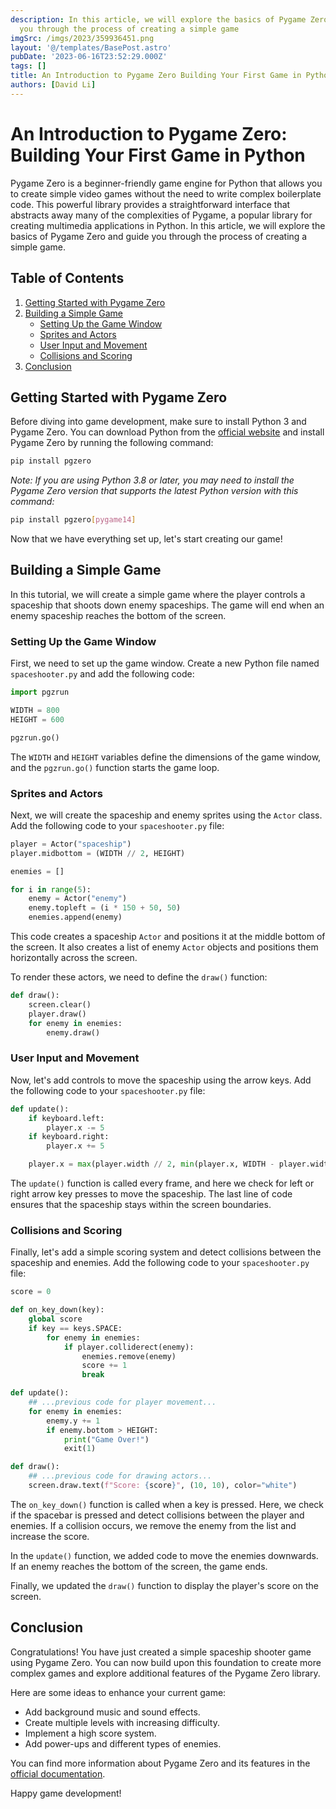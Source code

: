 ```yaml
---
description: In this article, we will explore the basics of Pygame Zero and guide
  you through the process of creating a simple game
imgSrc: /imgs/2023/359936451.png
layout: '@/templates/BasePost.astro'
pubDate: '2023-06-16T23:52:29.000Z'
tags: []
title: An Introduction to Pygame Zero Building Your First Game in Python
authors: [David Li]
---
```


# An Introduction to Pygame Zero: Building Your First Game in Python

Pygame Zero is a beginner-friendly game engine for Python that allows you to create simple video games without the need to write complex boilerplate code. This powerful library provides a straightforward interface that abstracts away many of the complexities of Pygame, a popular library for creating multimedia applications in Python. In this article, we will explore the basics of Pygame Zero and guide you through the process of creating a simple game.

## Table of Contents

1. [Getting Started with Pygame Zero](#getting-started)
2. [Building a Simple Game](#building-a-simple-game)
     - [Setting Up the Game Window](#setting-up-the-game-window)
     - [Sprites and Actors](#sprites-and-actors)
     - [User Input and Movement](#user-input-and-movement)
     - [Collisions and Scoring](#collisions-and-scoring)
3. [Conclusion](#conclusion)

## Getting Started with Pygame Zero<a name="getting-started"></a>

Before diving into game development, make sure to install Python 3 and Pygame Zero. You can download Python from the [official website](https://www.python.org/downloads/) and install Pygame Zero by running the following command:

```bash
pip install pgzero
```

_Note: If you are using Python 3.8 or later, you may need to install the Pygame Zero version that supports the latest Python version with this command:_

```bash
pip install pgzero[pygame14]
```

Now that we have everything set up, let's start creating our game!

## Building a Simple Game<a name="building-a-simple-game"></a>

In this tutorial, we will create a simple game where the player controls a spaceship that shoots down enemy spaceships. The game will end when an enemy spaceship reaches the bottom of the screen.

### Setting Up the Game Window<a name="setting-up-the-game-window"></a>

First, we need to set up the game window. Create a new Python file named `spaceshooter.py` and add the following code:

```python
import pgzrun

WIDTH = 800
HEIGHT = 600

pgzrun.go()
```

The `WIDTH` and `HEIGHT` variables define the dimensions of the game window, and the `pgzrun.go()` function starts the game loop.

### Sprites and Actors<a name="sprites-and-actors"></a>

Next, we will create the spaceship and enemy sprites using the `Actor` class. Add the following code to your `spaceshooter.py` file:

```python
player = Actor("spaceship")
player.midbottom = (WIDTH // 2, HEIGHT)

enemies = []

for i in range(5):
    enemy = Actor("enemy")
    enemy.topleft = (i * 150 + 50, 50)
    enemies.append(enemy)
```

This code creates a spaceship `Actor` and positions it at the middle bottom of the screen. It also creates a list of enemy `Actor` objects and positions them horizontally across the screen.

To render these actors, we need to define the `draw()` function:

```python
def draw():
    screen.clear()
    player.draw()
    for enemy in enemies:
        enemy.draw()
```

### User Input and Movement<a name="user-input-and-movement"></a>

Now, let's add controls to move the spaceship using the arrow keys. Add the following code to your `spaceshooter.py` file:

```python
def update():
    if keyboard.left:
        player.x -= 5
    if keyboard.right:
        player.x += 5

    player.x = max(player.width // 2, min(player.x, WIDTH - player.width // 2))
```

The `update()` function is called every frame, and here we check for left or right arrow key presses to move the spaceship. The last line of code ensures that the spaceship stays within the screen boundaries.

### Collisions and Scoring<a name="collisions-and-scoring"></a>

Finally, let's add a simple scoring system and detect collisions between the spaceship and enemies. Add the following code to your `spaceshooter.py` file:

```python
score = 0

def on_key_down(key):
    global score
    if key == keys.SPACE:
        for enemy in enemies:
            if player.colliderect(enemy):
                enemies.remove(enemy)
                score += 1
                break

def update():
    ## ...previous code for player movement...
    for enemy in enemies:
        enemy.y += 1
        if enemy.bottom > HEIGHT:
            print("Game Over!")
            exit(1)

def draw():
    ## ...previous code for drawing actors...
    screen.draw.text(f"Score: {score}", (10, 10), color="white")
```

The `on_key_down()` function is called when a key is pressed. Here, we check if the spacebar is pressed and detect collisions between the player and enemies. If a collision occurs, we remove the enemy from the list and increase the score.

In the `update()` function, we added code to move the enemies downwards. If an enemy reaches the bottom of the screen, the game ends.

Finally, we updated the `draw()` function to display the player's score on the screen.

## Conclusion<a name="conclusion"></a>

Congratulations! You have just created a simple spaceship shooter game using Pygame Zero. You can now build upon this foundation to create more complex games and explore additional features of the Pygame Zero library.

Here are some ideas to enhance your current game:

- Add background music and sound effects.
- Create multiple levels with increasing difficulty.
- Implement a high score system.
- Add power-ups and different types of enemies.

You can find more information about Pygame Zero and its features in the [official documentation](https://pygame-zero.readthedocs.io/en/stable/).

Happy game development!